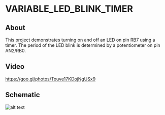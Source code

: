 # VARIABLE_LED_BLINK_TIMER

## About

This project demonstrates turning on and off an LED on pin RB7 using a timer. The period of the LED blink is determined by a potentiometer on pin AN2/RB0.

## Video

https://goo.gl/photos/Touve17KDojNgUSx9

## Schematic

![alt text](https://github.com/SabeehKhan18/RandomMicrocontrollerProjects/blob/master/dsPIC33ev/VARIABLE_BLINK_LED_TIMER.X/schematic.png?raw=true)
